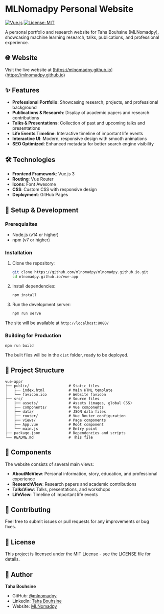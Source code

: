 # MLNomadpy Personal Website

[![Vue.js](https://img.shields.io/badge/Vue.js-3.x-4FC08D?style=for-the-badge&logo=vue.js&logoColor=white)](https://vuejs.org/)
[![License: MIT](https://img.shields.io/badge/License-MIT-yellow.svg?style=for-the-badge)](https://opensource.org/licenses/MIT)

A personal portfolio and research website for Taha Bouhsine (MLNomadpy), showcasing machine learning research, talks, publications, and professional experience.

## 🌐 Website

Visit the live website at [https://mlnomadpy.github.io](https://mlnomadpy.github.io)

## ✨ Features

- **Professional Portfolio**: Showcasing research, projects, and professional background
- **Publications & Research**: Display of academic papers and research contributions
- **Talks & Presentations**: Collection of past and upcoming talks and presentations
- **Life Events Timeline**: Interactive timeline of important life events
- **Interactive UI**: Modern, responsive design with smooth animations
- **SEO Optimized**: Enhanced metadata for better search engine visibility

## 🛠️ Technologies

- **Frontend Framework**: Vue.js 3
- **Routing**: Vue Router
- **Icons**: Font Awesome
- **CSS**: Custom CSS with responsive design
- **Deployment**: GitHub Pages

## 🚀 Setup & Development

### Prerequisites

- Node.js (v14 or higher)
- npm (v7 or higher)

### Installation

1. Clone the repository:
   ```bash
   git clone https://github.com/mlnomadpy/mlnomadpy.github.io.git
   cd mlnomadpy.github.io/vue-app
   ```

2. Install dependencies:
   ```bash
   npm install
   ```

3. Run the development server:
   ```bash
   npm run serve
   ```

The site will be available at `http://localhost:8080/`

### Building for Production

```bash
npm run build
```

The built files will be in the `dist` folder, ready to be deployed.

## 📁 Project Structure

```
vue-app/
├── public/                  # Static files
│   ├── index.html           # Main HTML template
│   └── favicon.ico          # Website favicon
├── src/                     # Source files
│   ├── assets/              # Assets (images, global CSS)
│   ├── components/          # Vue components
│   ├── data/                # JSON data files
│   ├── router/              # Vue Router configuration
│   ├── views/               # Page components
│   ├── App.vue              # Root component
│   └── main.js              # Entry point
├── package.json             # Dependencies and scripts
└── README.md                # This file
```

## 🧩 Components

The website consists of several main views:

- **AboutMeView**: Personal information, story, education, and professional experience
- **ResearchView**: Research papers and academic contributions
- **TalksView**: Talks, presentations, and workshops
- **LifeView**: Timeline of important life events

## 🤝 Contributing

Feel free to submit issues or pull requests for any improvements or bug fixes.

## 📝 License

This project is licensed under the MIT License - see the LICENSE file for details.

## 👤 Author

**Taha Bouhsine**
- GitHub: [@mlnomadpy](https://github.com/mlnomadpy)
- LinkedIn: [Taha Bouhsine](https://linkedin.com/in/Tahabsn)
- Website: [MLNomadpy](https://mlnomadpy.github.io)
